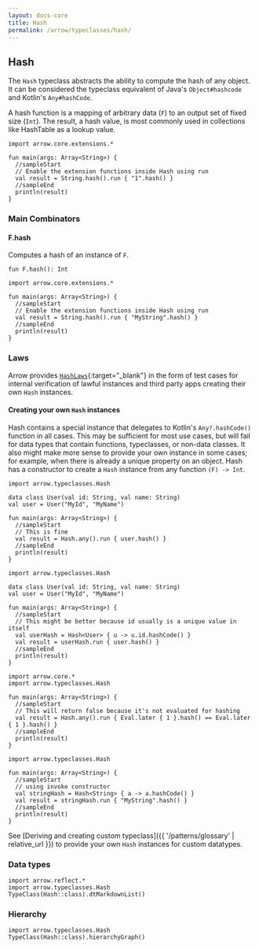 ```yaml
---
layout: docs-core
title: Hash
permalink: /arrow/typeclasses/hash/
---
```


## Hash




The `Hash` typeclass abstracts the ability to compute the hash of any object.  
It can be considered the typeclass equivalent of Java's `Object#hashcode` and Kotlin's `Any#hashCode`.  

A hash function is a mapping of arbitrary data (`F`) to an output set of fixed size (`Int`). The result, a hash value, is most commonly used in collections like HashTable as a lookup value.

```kotlin:ank:playground
import arrow.core.extensions.*

fun main(args: Array<String>) {
  //sampleStart
  // Enable the extension functions inside Hash using run
  val result = String.hash().run { "1".hash() }
  //sampleEnd
  println(result)
}
```

### Main Combinators

#### F.hash

Computes a hash of an instance of `F`.

`fun F.hash(): Int`

```kotlin:ank:playground
import arrow.core.extensions.*

fun main(args: Array<String>) {
  //sampleStart
  // Enable the extension functions inside Hash using run
  val result = String.hash().run { "MyString".hash() }
  //sampleEnd
  println(result)
}
```

### Laws

Arrow provides [`HashLaws`][hash_laws_source]{:target="_blank"} in the form of test cases for internal verification of lawful instances and third party apps creating their own `Hash` instances.

#### Creating your own `Hash` instances

Hash contains a special instance that delegates to Kotlin's `Any?.hashCode()` function in all cases. This may be sufficient for most use cases, but will fail for data types that contain functions, typeclasses, or non-data classes.
It also might make more sense to provide your own instance in some cases; for example, when there is already a unique property on an object.
Hash has a constructor to create a `Hash` instance from any function `(F) -> Int`.

```kotlin:ank:playground
import arrow.typeclasses.Hash

data class User(val id: String, val name: String)
val user = User("MyId", "MyName")

fun main(args: Array<String>) {
  //sampleStart
  // This is fine
  val result = Hash.any().run { user.hash() }
  //sampleEnd
  println(result)
}
```

```kotlin:ank:playground
import arrow.typeclasses.Hash

data class User(val id: String, val name: String)
val user = User("MyId", "MyName")

fun main(args: Array<String>) {
  //sampleStart  
  // This might be better because id usually is a unique value in itself
  val userHash = Hash<User> { u -> u.id.hashCode() }
  val result = userHash.run { user.hash() }
  //sampleEnd
  println(result)
}
```

```kotlin:ank:playground
import arrow.core.*
import arrow.typeclasses.Hash

fun main(args: Array<String>) {
  //sampleStart
  // This will return false because it's not evaluated for hashing
  val result = Hash.any().run { Eval.later { 1 }.hash() == Eval.later { 1 }.hash() }
  //sampleEnd
  println(result)
}
```

```kotlin:ank:playground
import arrow.typeclasses.Hash

fun main(args: Array<String>) {
  //sampleStart
  // using invoke constructor
  val stringHash = Hash<String> { a -> a.hashCode() }
  val result = stringHash.run { "MyString".hash() }
  //sampleEnd
  println(result)
}
```

See [Deriving and creating custom typeclass]({{ '/patterns/glossary' | relative_url }}) to provide your own `Hash` instances for custom datatypes.

### Data types

```kotlin:ank:replace
import arrow.reflect.*
import arrow.typeclasses.Hash
TypeClass(Hash::class).dtMarkdownList()
```

### Hierarchy

<canvas id="hierarchy-diagram"></canvas>
<script>
  drawNomNomlDiagram('hierarchy-diagram', 'diagram.nomnol')
</script>

```kotlin:ank:outFile(diagram.nomnol)
import arrow.typeclasses.Hash
TypeClass(Hash::class).hierarchyGraph()
```

[hash_laws_source]: https://github.com/arrow-kt/arrow-core/blob/master/arrow-core-test/src/main/kotlin/arrow/test/laws/HashLaws.kt
